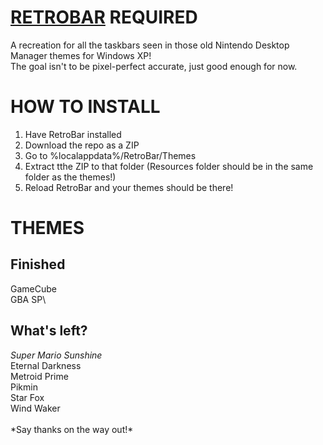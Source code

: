 # [RETROBAR](https://github.com/dremin/RetroBar) REQUIRED 

A recreation for all the taskbars seen in those old Nintendo Desktop Manager themes for Windows XP!\
The goal isn't to be pixel-perfect accurate, just good enough for now.

# HOW TO INSTALL
1. Have RetroBar installed
2. Download the repo as a ZIP
3. Go to %localappdata%/RetroBar/Themes
4. Extract tthe ZIP to that folder (Resources folder should be in the same folder as the themes!)
5. Reload RetroBar and your themes should be there!

# THEMES
## Finished
GameCube\
GBA SP\
## What's left?
*Super Mario Sunshine*\
Eternal Darkness\
Metroid Prime\
Pikmin\
Star Fox\
Wind Waker\
\
\*Say thanks on the way out!*
